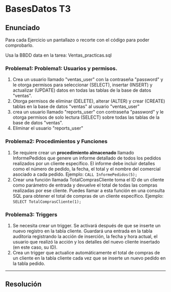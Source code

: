 # BasesDatos T3

## Enunciado

Para cada Ejercicio un pantallazo o recorte con el código para poder comprobarlo.

Usa la BBDD data en la tarea: Ventas_practicas.sql

### Problema1: Problema1: Usuarios y permisos.

1. Crea un usuario llamado "ventas_user" con la contraseña "password" y le otorga permisos para seleccionar (SELECT), insertar (INSERT) y actualizar (UPDATE) datos en todas las tablas de la base de datos "ventas".
2. Otorga permisos de eliminar (DELETE), alterar (ALTER) y crear (CREATE) tablas en la base de datos "ventas" al usuario "ventas_user"
3. crea un usuario llamado "reports_user" con contraseña "password" y le otorga permisos de solo lectura (SELECT) sobre todas las tablas de la base de datos "ventas".
4. Eliminar el usuario "reports_user"

### Problema2: Procedimientos y Funciones
1. Se requiere crear un **procedimiento almacenado** llamado InformePedidos que genere un informe detallado de todos los pedidos realizados por un cliente específico. El informe debe incluir detalles como el número de pedido, la fecha, el total y el nombre del comercial asociado a cada pedido. Ejemplo: `CALL InformePedidos(5);`
2. Crear una función llamada TotalComprasCliente toma el ID de un cliente como parámetro de entrada y devuelve el total de todas las compras realizadas por ese cliente. Puedes llamar a esta función en una consulta SQL para obtener el total de compras de un cliente específico. Ejemplo: `SELECT TotalComprasCliente(1);`

### Problema3: Triggers
1. Se necesita crear un trigger. Se activará después de que se inserte un nuevo registro en la tabla cliente. Guardará una entrada en la tabla auditoria registrando la acción de inserción, la fecha y hora actual, el usuario que realizó la acción y los detalles del nuevo cliente insertado (en este caso, su ID).
2. Crea un trigger que actualice automáticamente el total de compras de un cliente en la tabla cliente cada vez que se inserte un nuevo pedido en la tabla pedido.


---

## Resolución


